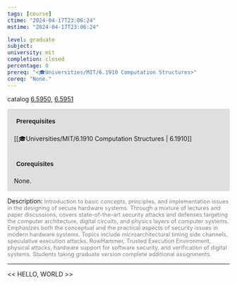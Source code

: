 ```yaml
---
tags: [course]
ctime: "2024-04-17T23:06:24"
mstime: "2024-04-17T23:06:24"

level: graduate
subject: 
university: mit
completion: closed
percentage: 0
prereq: "<🎓Universities/MIT/6.1910 Computation Structures>"
coreq: "None."
---
```


catalog [6.5950](http://student.mit.edu/catalog/m6a.html#6.5950), [6.5951](http://student.mit.edu/catalog/m6a.html#6.5951)

<span style="display: block; padding: 15px; background-color: rgb(100, 100, 100, 0.2);"><font id="m_prereq3345_0" style="display: block; font-family: Arial, sans-serif; font-weight: bold; padding: 5px">Prerequisites</font><br><span id="prereq3345_0">[[🎓Universities/MIT/6.1910 Computation Structures | 6.1910]]</span></span>
<span style="display: block; padding: 15px; background-color: rgb(100, 100, 100, 0.2);"><font id="m_coreq3345_0" style="display: block; font-family: Arial, sans-serif; font-weight: bold; padding: 5px">Corequisites</font><br><span id="coreq3345_0">None.</span></span>

<font style="">Description:</font>
<font style="color: grey; font-size: 0.8rem;">Introduction to basic concepts, principles, and implementation issues in the designing of secure hardware systems. Through a mixture of lectures and paper discussions, covers state-of-the-art security attacks and defenses targeting the computer architecture, digital circuits, and physics layers of computer systems. Emphasizes both the conceptual and the practical aspects of security issues in modern hardware systems. Topics include microarchitectural timing side channels, speculative execution attacks, RowHammer, Trusted Execution Environment, physical attacks, hardware support for software security, and verification of digital systems. Students taking graduate version complete additional assignments.</font>



---

<< HELLO, WORLD >>
